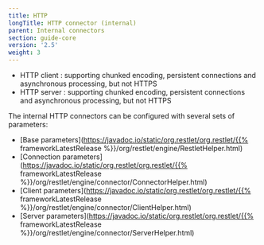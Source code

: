 ```yaml
---
title: HTTP
longTitle: HTTP connector (internal)
parent: Internal connectors
section: guide-core
version: '2.5'
weight: 3
---
```

-   HTTP client : supporting chunked encoding, persistent connections
    and asynchronous processing, but not HTTPS
-   HTTP server : supporting chunked encoding, persistent connections
    and asynchronous processing, but not HTTPS

The internal HTTP connectors can be configured with several sets of
parameters:

* [Base parameters](https://javadoc.io/static/org.restlet/org.restlet/{{% frameworkLatestRelease %}}/org/restlet/engine/RestletHelper.html)
* [Connection parameters](https://javadoc.io/static/org.restlet/org.restlet/{{% frameworkLatestRelease %}}/org/restlet/engine/connector/ConnectorHelper.html)
* [Client parameters](https://javadoc.io/static/org.restlet/org.restlet/{{% frameworkLatestRelease %}}/org/restlet/engine/connector/ClientHelper.html)
* [Server parameters](https://javadoc.io/static/org.restlet/org.restlet/{{% frameworkLatestRelease %}}/org/restlet/engine/connector/ServerHelper.html)
